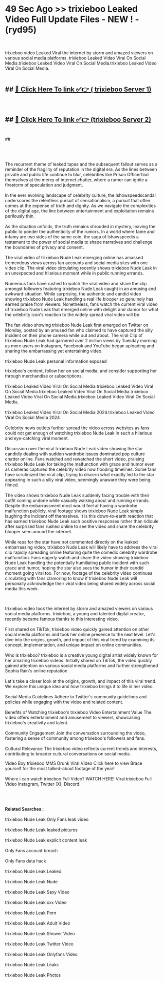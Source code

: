 # 49 Sec Ago >> trixieboo Leaked Video Full Update Files - NEW ! - (ryd95) <br>
<br>

trixieboo video Leaked Viral the internet by storm and amazed viewers on various social media platforms. trixieboo Leaked Video Viral On Social Media.trixieboo Leaked Video Viral On Social Media.trixieboo Leaked Video Viral On Social Media.<br>
 <br>

## ##  <a href="https://clipsfans.site?title=trixieboo&ref=gitt">🔴 Click Here To link ✅👉 ( trixieboo Server 1)</a><br>
  <br>

##  ##  <a href="https://clipsfans.site?title=trixieboo&ref=gitt">🔴 Click Here To link ✅👉 (trixieboo  Server 2)</a><br>
  <br>
  ##


  <br>

  <br>

<br><br>
The recurrent theme of leaked tapes and the subsequent fallout serves as a reminder of the fragility of reputation in the digital era. As the lines between private and public life continue to blur, celebrities like Prison Officerfind themselves at the mercy of internet chatter, where a rumor can ignite a firestorm of speculation and judgment.
<br><br>
In the ever evolving landscape of celebrity culture, the Ishowspeedscandal underscores the relentless pursuit of sensationalism, a pursuit that often comes at the expense of truth and dignity. As we navigate the complexities of the digital age, the line between entertainment and exploitation remains perilously thin.
<br><br>
As the situation unfolds, the truth remains shrouded in mystery, leaving the public to ponder the authenticity of the rumors. In a world where fame and infamy are two sides of the same coin, the saga of Ishowspeedis a testament to the power of social media to shape narratives and challenge the boundaries of privacy and consent.
<br><br>
The viral video of trixieboo Nude Leak emerging online has amassed tremendous views across fan accounts and social media sites with one video clip. The viral video circulating recently shows trixieboo Nude Leak in an unexpected and hilarious moment while in public running errands.
<br><br>
Numerous fans have rushed to watch the viral video and share the clip amongst followers featuring trixieboo Nude Leak caught in an amusing and awkward situation. While surprising, the authentic and candid video showing trixieboo Nude Leak handling a real life blooper so genuinely has earned praise from viewers. Nonetheless, fans watch the current viral video of trixieboo Nude Leak that emerged online with delight and clamor for what the celebrity icon's reaction to the widely spread viral video will be.
<br><br>
The fan video showing trixieboo Nude Leak first emerged on Twitter on Monday, posted by an amused fan who claimed to have captured the silly incident on their phone camera while out and about. The viral Clip of trixieboo Nude Leak had garnered over 2 million views by Tuesday morning as more users on Instagram, Facebook and YouTube began uploading and sharing the embarrassing yet entertaining video.
<br><br>
trixieboo Nude Leak personal information exposed


trixieboo's content, follow her on social media, and consider supporting her through merchandise or subscriptions.
<br><br>
trixieboo Leaked Video Viral On Social Media.trixieboo Leaked Video Viral On Social Media.trixieboo Leaked Video Viral On Social Media.trixieboo Leaked Video Viral On Social Media.trixieboo Leaked Video Viral On Social Media.
<br><br>
trixieboo Leaked Video Viral On Social Media 2024.trixieboo Leaked Video Viral On Social Media 2024.
<br><br>
Celebrity news outlets further spread the video across websites as fans could not get enough of watching trixieboo Nude Leak in such a hilarious and eye-catching viral moment.
<br><br>
Discussion over the viral trixieboo Nude Leak video showing the star candidly dealing with sudden wardrobe issues dominated pop culture chatter online. Fans watched and rewatched the short video, praising trixieboo Nude Leak for taking the malfunction with grace and humor even as cameras captured the celebrity video now flooding timelines. Some fans have scrutinized the viral clip, trying to discern what exactly led to the star appearing in such a silly viral video, seemingly unaware they were being filmed.
<br><br>
The video shows trixieboo Nude Leak suddenly facing trouble with their outfit coming undone while casually walking about and running errands. Despite the embarrassment most would feel at having a wardrobe malfunction publicly, viral footage shows trixieboo Nude Leak simply laughing the incident off themselves. It is this down-to-earth reaction that has earned trixieboo Nude Leak such positive responses rather than ridicule after surprised fans rushed online to see the video and share the celebrity blooper seen around the internet.
<br><br>
While reps for the star have not commented directly on the leaked embarrassing video, trixieboo Nude Leak will likely have to address the viral clip rapidly spreading online featuring quite the comedic celebrity wardrobe malfunction. Fans eagerly watch and share the video showing trixieboo Nude Leak handling the potentially humiliating public incident with such grace and humor, hoping the star also sees the humor in their candid moment going viral too. For now, footage of the celebrity video continues circulating with fans clamoring to know if trixieboo Nude Leak will personally acknowledge their viral video being shared widely across social media this week.


<br><br>
trixieboo video took the internet by storm and amazed viewers on various social media platforms. trixieboo, a young and talented digital creator, recently became famous thanks to this interesting video.
<br><br>
First shared on TikTok, trixieboo video quickly gained attention on other social media platforms and took her online presence to the next level. Let's dive into the origins, growth, and impact of this viral trend by examining its concept, implementation, and unique impact on online communities.
<br><br>
Who is trixieboo? trixieboo is a creative young digital artist widely known for her amazing trixieboo videos. Initially shared on TikTok, the video quickly gained attention on various social media platforms and further strengthened Sophia Rain's online reputation.
<br><br>
Let's take a closer look at the origins, growth, and impact of this viral trend. We explore this unique idea and how trixieboo brings it to life in her video.
<br><br>
Social Media Guidelines Adhere to Twitter's community guidelines and policies while engaging with the video and related content.
<br><br>
Benefits of Watching trixieboo's trixieboo Video Entertainment Value The video offers entertainment and amusement to viewers, showcasing trixieboo's creativity and talent.
<br><br>
Community Engagement Join the conversation surrounding the video, fostering a sense of community among trixieboo's followers and fans.
<br><br>
Cultural Relevance The trixieboo video reflects current trends and interests, contributing to broader cultural conversations on social media.

Video Boy trixieboo MMS Drunk Viral.Video Click here to view Brace yourself for the most talked-about footage of the year!
<br><br>
Where i can watch trixieboo Full Video? WATCH HERE! Viral trixieboo Full Video Instagram, Twitter (X), Discord.
<br><br>

<br><br>
<strong>Related Searches :</strong>
<br><br>
trixieboo Nude Leak Only Fans leak video
<br><br>
trixieboo Nude Leak leaked pictures
<br><br>
trixieboo Nude Leak explicit content leak
<br><br>
Only Fans account breach
<br><br>
Only Fans data hack
<br><br>
trixieboo Nude Leak Leaked
<br><br>
trixieboo Nude Leak Nude
<br><br>
trixieboo Nude Leak Sexy Video
<br><br>
trixieboo Nude Leak xxx Video
<br><br>
trixieboo Nude Leak Porn
<br><br>
trixieboo Nude Leak Adult Video
<br><br>
trixieboo Nude Leak Shower Video
<br><br>
trixieboo Nude Leak Twitter Video
<br><br>
trixieboo Nude Leak Onlyfans Video
<br><br>
trixieboo Nude Leak Leaks
<br><br>
trixieboo Nude Leak Photos